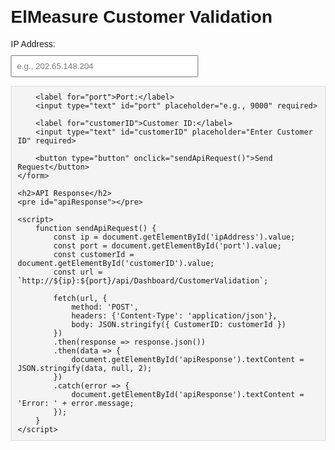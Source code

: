 <!DOCTYPE html>
<html lang="en">
<head>
    <meta charset="UTF-8">
    <meta name="viewport" content="width=device-width, initial-scale=1.0">
    <title>API Request Interface</title>
    <style>
        body { font-family: Arial, sans-serif; margin: 20px; }
        label, input, button { display: block; margin: 10px 0; }
        input, button { width: 300px; padding: 8px; }
        button { cursor: pointer; background-color: #4CAF50; color: white; border: none; }
        button:hover { background-color: #45a049; }
        pre { background-color: #f4f4f4; border: 1px solid #ddd; padding: 10px; }
    </style>
</head>
<body>
    <h1>ElMeasure Customer Validation</h1>
    <form id="apiRequestForm">
        <label for="ipAddress">IP Address:</label>
        <input type="text" id="ipAddress" placeholder="e.g., 202.65.148.204" required>

        <label for="port">Port:</label>
        <input type="text" id="port" placeholder="e.g., 9000" required>

        <label for="customerID">Customer ID:</label>
        <input type="text" id="customerID" placeholder="Enter Customer ID" required>

        <button type="button" onclick="sendApiRequest()">Send Request</button>
    </form>

    <h2>API Response</h2>
    <pre id="apiResponse"></pre>

    <script>
        function sendApiRequest() {
            const ip = document.getElementById('ipAddress').value;
            const port = document.getElementById('port').value;
            const customerId = document.getElementById('customerID').value;
            const url = `http://${ip}:${port}/api/Dashboard/CustomerValidation`;

            fetch(url, {
                method: 'POST',
                headers: {'Content-Type': 'application/json'},
                body: JSON.stringify({ CustomerID: customerId })
            })
            .then(response => response.json())
            .then(data => {
                document.getElementById('apiResponse').textContent = JSON.stringify(data, null, 2);
            })
            .catch(error => {
                document.getElementById('apiResponse').textContent = 'Error: ' + error.message;
            });
        }
    </script>
</body>
</html>
